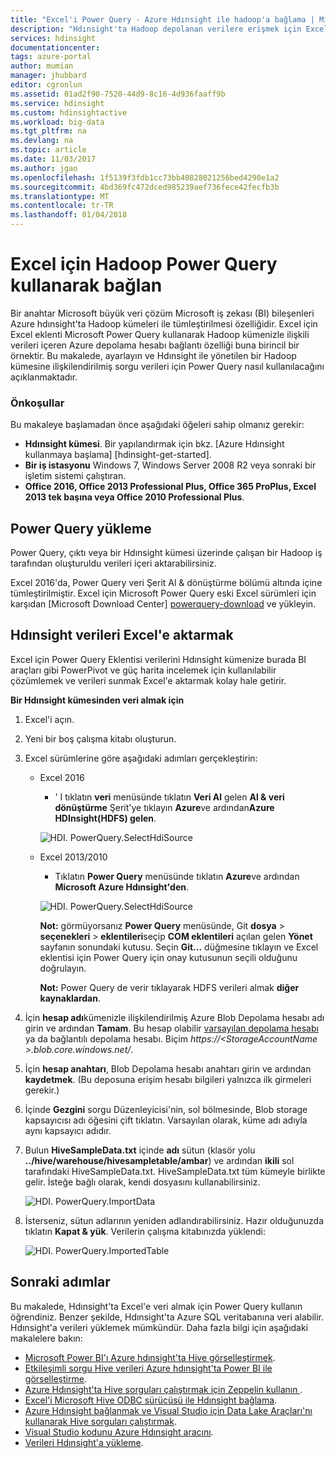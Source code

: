 ```yaml
---
title: "Excel'i Power Query - Azure Hdınsight ile hadoop'a bağlama | Microsoft Docs"
description: "Hdınsight'ta Hadoop depolanan verilere erişmek için Excel için Power Query kullanın ve business Intelligence bileşenleri yararlanabilir öğrenin."
services: hdinsight
documentationcenter: 
tags: azure-portal
author: mumian
manager: jhubbard
editor: cgronlun
ms.assetid: 01ad2f90-7520-44d9-8c16-4d936faaff9b
ms.service: hdinsight
ms.custom: hdinsightactive
ms.workload: big-data
ms.tgt_pltfrm: na
ms.devlang: na
ms.topic: article
ms.date: 11/03/2017
ms.author: jgao
ms.openlocfilehash: 1f5139f3fdb1cc73bb40828021256bed4290e1a2
ms.sourcegitcommit: 4bd369fc472dced985239aef736fece42fecfb3b
ms.translationtype: MT
ms.contentlocale: tr-TR
ms.lasthandoff: 01/04/2018
---
```

# <a name="connect-excel-to-hadoop-by-using-power-query"></a>Excel için Hadoop Power Query kullanarak bağlan
Bir anahtar Microsoft büyük veri çözüm Microsoft iş zekası (BI) bileşenleri Azure hdınsight'ta Hadoop kümeleri ile tümleştirilmesi özelliğidir. Excel için Excel eklenti Microsoft Power Query kullanarak Hadoop kümenizle ilişkili verileri içeren Azure depolama hesabı bağlantı özelliği buna birincil bir örnektir. Bu makalede, ayarlayın ve Hdınsight ile yönetilen bir Hadoop kümesine ilişkilendirilmiş sorgu verileri için Power Query nasıl kullanılacağını açıklanmaktadır.

### <a name="prerequisites"></a>Önkoşullar
Bu makaleye başlamadan önce aşağıdaki öğeleri sahip olmanız gerekir:

* **Hdınsight kümesi**. Bir yapılandırmak için bkz. [Azure Hdınsight kullanmaya başlama] [hdinsight-get-started].
* **Bir iş istasyonu** Windows 7, Windows Server 2008 R2 veya sonraki bir işletim sistemi çalıştıran.
* **Office 2016, Office 2013 Professional Plus, Office 365 ProPlus, Excel 2013 tek başına veya Office 2010 Professional Plus**.

## <a name="install-power-query"></a>Power Query yükleme
Power Query, çıktı veya bir Hdınsight kümesi üzerinde çalışan bir Hadoop iş tarafından oluşturuldu verileri içeri aktarabilirsiniz.

Excel 2016'da, Power Query veri Şerit Al & dönüştürme bölümü altında içine tümleştirilmiştir. Excel için Microsoft Power Query eski Excel sürümleri için karşıdan [Microsoft Download Center] [ powerquery-download] ve yükleyin.

## <a name="import-hdinsight-data-into-excel"></a>Hdınsight verileri Excel'e aktarmak
Excel için Power Query Eklentisi verilerini Hdınsight kümenize burada BI araçları gibi PowerPivot ve güç harita incelemek için kullanılabilir çözümlemek ve verileri sunmak Excel'e aktarmak kolay hale getirir.

**Bir Hdınsight kümesinden veri almak için**

1. Excel'i açın.
2. Yeni bir boş çalışma kitabı oluşturun.
3. Excel sürümlerine göre aşağıdaki adımları gerçekleştirin:

    - Excel 2016

        - ' I tıklatın **veri** menüsünde tıklatın **Veri Al** gelen **Al & veri dönüştürme** Şerit'ye tıklayın **Azure**ve ardından**Azure HDInsight(HDFS) gelen**.

        ![HDI. PowerQuery.SelectHdiSource](./media/apache-hadoop-connect-excel-power-query/hdi.powerquery.selecthdisource.excel2016.png)

    - Excel 2013/2010

        - Tıklatın **Power Query** menüsünde tıklatın **Azure**ve ardından **Microsoft Azure Hdınsight'den**.
   
        ![HDI. PowerQuery.SelectHdiSource][image-hdi-powerquery-hdi-source]
       
        **Not:** görmüyorsanız **Power Query** menüsünde, Git **dosya** > **seçenekleri** > **eklentileri**seçip **COM eklentileri** açılan gelen **Yönet** sayfanın sonundaki kutusu. Seçin **Git...**  düğmesine tıklayın ve Excel eklentisi için Power Query için onay kutusunun seçili olduğunu doğrulayın.
       
        **Not:** Power Query de verir tıklayarak HDFS verileri almak **diğer kaynaklardan**.
4. İçin **hesap adı**kümenizle ilişkilendirilmiş Azure Blob Depolama hesabı adı girin ve ardından **Tamam**. Bu hesap olabilir [varsayılan depolama hesabı](../hdinsight-administer-use-management-portal.md#find-the-default-storage-account) ya da bağlantılı depolama hesabı.  Biçim *https://&lt;StorageAccountName >.blob.core.windows.net/*.
5. İçin **hesap anahtarı**, Blob Depolama hesabı anahtarı girin ve ardından **kaydetmek**. (Bu deposuna erişim hesabı bilgileri yalnızca ilk girmeleri gerekir.)
6. İçinde **Gezgini** sorgu Düzenleyicisi'nin, sol bölmesinde, Blob storage kapsayıcısı adı öğesini çift tıklatın. Varsayılan olarak, küme adı adıyla aynı kapsayıcı adıdır.
7. Bulun **HiveSampleData.txt** içinde **adı** sütun (klasör yolu **../hive/warehouse/hivesampletable/ambar**) ve ardından **ikili** sol tarafındaki HiveSampleData.txt. HiveSampleData.txt tüm kümeyle birlikte gelir. İsteğe bağlı olarak, kendi dosyasını kullanabilirsiniz.
   
    ![HDI. PowerQuery.ImportData][image-hdi-powerquery-importdata]
8. İsterseniz, sütun adlarının yeniden adlandırabilirsiniz. Hazır olduğunuzda tıklatın **Kapat & yük**.  Verilerin çalışma kitabınızda yüklendi:
   
    ![HDI. PowerQuery.ImportedTable][image-hdi-powerquery-imported-table]

## <a name="next-steps"></a>Sonraki adımlar
Bu makalede, Hdınsight'ta Excel'e veri almak için Power Query kullanın öğrendiniz. Benzer şekilde, Hdınsight'ta Azure SQL veritabanına veri alabilir. Hdınsight'a verileri yüklemek mümkündür. Daha fazla bilgi için aşağıdaki makalelere bakın:

* [Microsoft Power BI'ı Azure hdınsight'ta Hive görselleştirmek](apache-hadoop-connect-hive-power-bi.md).
* [Etkileşimli sorgu Hive verileri Azure hdınsight'ta Power BI ile görselleştirme](../interactive-query/apache-hadoop-connect-hive-power-bi-directquery.md).
* [Azure Hdınsight'ta Hive sorguları çalıştırmak için Zeppelin kullanın ](./../hdinsight-connect-hive-zeppelin.md).
* [Excel'i Microsoft Hive ODBC sürücüsü ile Hdınsight bağlama](apache-hadoop-connect-excel-hive-odbc-driver.md).
* [Azure Hdınsight bağlanmak ve Visual Studio için Data Lake Araçları'nı kullanarak Hive sorguları çalıştırmak](apache-hadoop-visual-studio-tools-get-started.md).
* [Visual Studio kodunu Azure Hdınsight aracını](../hdinsight-for-vscode.md).
* [Verileri Hdınsight'a yükleme](./../hdinsight-upload-data.md).

[image-hdi-powerquery-hdi-source]: ./media/apache-hadoop-connect-excel-power-query/hdi.powerquery.selecthdisource.png
[image-hdi-powerquery-importdata]: ./media/apache-hadoop-connect-excel-power-query/hdi.powerquery.importdata.png
[image-hdi-powerquery-imported-table]: ./media/apache-hadoop-connect-excel-power-query/hdi.powerquery.importedtable.PNG

[powerquery-download]: http://go.microsoft.com/fwlink/?LinkID=286689
